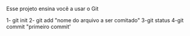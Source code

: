 Esse projeto ensina você a usar o Git

1- git init
2- git add "nome do arquivo a ser comitado"
3-git status
4-git commit "primeiro commit'